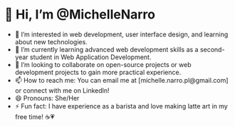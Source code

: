 
<h1> 👋 Hi, I’m @MichelleNarro </h1>
<ul>
<li>👀 I’m interested in web development, user interface design, and learning about new technologies.</li>
<li>🌱 I’m currently learning advanced web development skills as a second-year student in Web Application Development.</li>
<li>💞️ I’m looking to collaborate on open-source projects or web development projects to gain more practical experience.</li>
<li>📫 How to reach me: You can email me at [michelle.narro.pl@gmail.com] or connect with me on LinkedIn!</li>
<li>😄 Pronouns: She/Her</li>
<li>⚡ Fun fact: I have experience as a barista and love making latte art in my free time! ☕💗</li>
</ul>
<!---
MichelleNarro/MichelleNarro is a ✨ special ✨ repository because its `README.md` (this file) appears on your GitHub profile.
You can click the Preview link to take a look at your changes.
--->
